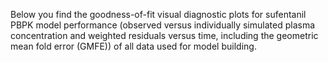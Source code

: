 Below you find the goodness-of-fit visual diagnostic plots for sufentanil PBPK model performance (observed versus individually simulated plasma concentration and weighted residuals versus time, including the geometric mean fold error (GMFE)) of all data used for model building.

